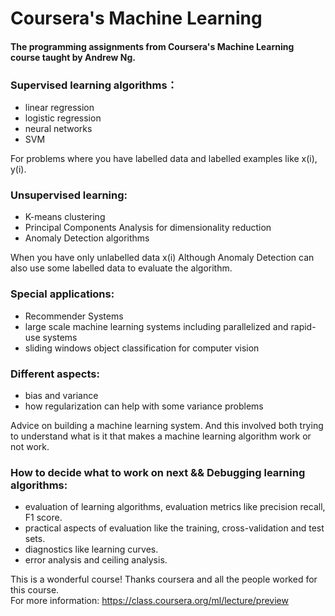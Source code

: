 # Coursera's Machine Learning

#### The programming assignments from Coursera's Machine Learning course taught by Andrew Ng.

### Supervised learning algorithms：

- linear regression 
- logistic regression
- neural networks
- SVM

For problems where you have labelled data and labelled examples like x(i), y(i).

### Unsupervised learning:
- K-means clustering
- Principal Components Analysis for dimensionality reduction 
- Anomaly Detection algorithms 

When you have only unlabelled data x(i) Although Anomaly Detection can also use some labelled data to evaluate the algorithm.

### Special applications: 
- Recommender Systems 
- large scale machine learning systems including parallelized and rapid-use systems 
- sliding windows object classification for computer vision

### Different aspects:
- bias and variance
- how regularization can help with some variance problems

Advice on building a machine learning system. And this involved both trying to understand what is it that makes a machine learning algorithm work or not work.

### How to decide what to work on next && Debugging learning algorithms:
- evaluation of learning algorithms, evaluation metrics like precision recall, F1 score.
- practical aspects of evaluation like the training, cross-validation and test sets. 
- diagnostics like learning curves.
- error analysis and ceiling analysis. 

This is a wonderful course! Thanks coursera and all the people worked for this course.\
For more information: https://class.coursera.org/ml/lecture/preview
